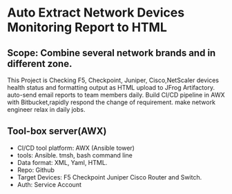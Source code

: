 # Auto Extract Network Devices Monitoring Report to HTML
## Scope: Combine several network brands and in different zone.


 This Project is Checking F5, Checkpoint, Juniper, Cisco,NetScaler devices health status and formatting output as HTML upload to JFrog Artifactory. auto-send email reports to team members daily. Build CI/CD pipeline in AWX with Bitbucket,rapidly respond the change of requirement. make network engineer relax in daily jobs.
 
## Tool-box server(AWX) 
- CI/CD tool platform: AWX (Ansible tower)
- tools: Ansible. tmsh, bash command line
- Data format: XML, Yaml, HTML.
- Repo: Github
- Target Devices: F5 Checkpoint Juniper Cisco Router and Switch.
- Auth: Service Account
